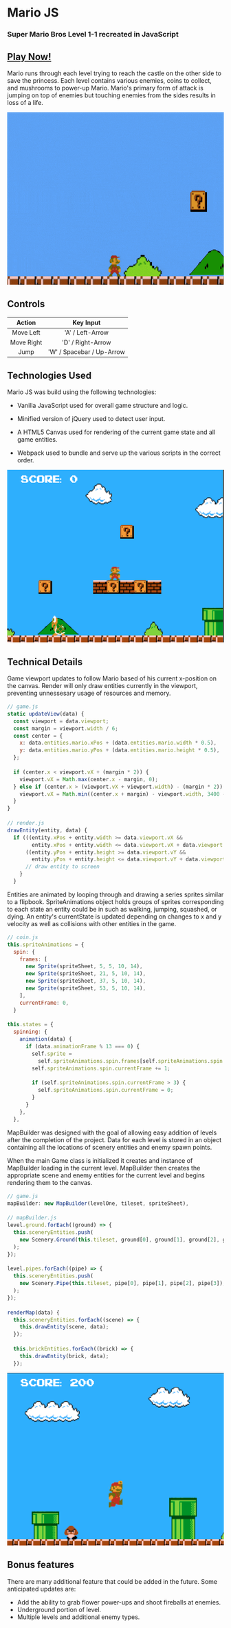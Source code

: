 # Mario JS
### Super Mario Bros Level 1-1 recreated in JavaScript

## [Play Now!](https://tylerreichle.github.io/mario_js/)

 Mario runs through each level trying to reach the castle on the other side to save the princess. Each level contains various enemies, coins to collect, and mushrooms to power-up Mario. Mario's primary form of attack is jumping on top of enemies but touching enemies from the sides results in loss of a life.

<img src="docs/screens/gameplay.gif" alt="gameplay gif" width="560" height="400"/>

 ## Controls

| Action     | Key Input                       |
|:----------:|:-------------------------------:|
| Move Left  | 'A' / Left-Arrow                |
| Move Right | 'D' / Right-Arrow               |
| Jump       | 'W' / Spacebar / Up-Arrow       |

## Technologies Used

Mario JS was build using the following technologies:

- Vanilla JavaScript used for overall game structure and logic.

- Minified version of jQuery used to detect user input.

- A HTML5 Canvas used for rendering of the current game state and all game entities.

- Webpack used to bundle and serve up the various scripts in the correct order.


<img src="docs/screens/intro.png" alt="Screenshot One" width="560" height="400"/>

## Technical Details

Game viewport updates to follow Mario based of his current x-position on the canvas. Render will only draw entities currently in the viewport, preventing unnessesary usage of resources and memory.

```javascript
// game.js
static updateView(data) {
  const viewport = data.viewport;
  const margin = viewport.width / 6;
  const center = {
    x: data.entities.mario.xPos + (data.entities.mario.width * 0.5),
    y: data.entities.mario.yPos + (data.entities.mario.height * 0.5),
  };

  if (center.x < viewport.vX + (margin * 2)) {
    viewport.vX = Math.max(center.x - margin, 0);
  } else if (center.x > (viewport.vX + viewport.width) - (margin * 2)) {
    viewport.vX = Math.min((center.x + margin) - viewport.width, 3400 - viewport.width);
  }
}

// render.js
drawEntity(entity, data) {
  if (((entity.xPos + entity.width >= data.viewport.vX &&
        entity.xPos + entity.width <= data.viewport.vX + data.viewport.width)) &&
      ((entity.yPos + entity.height >= data.viewport.vY &&
        entity.yPos + entity.height <= data.viewport.vY + data.viewport.height))) {
      // draw entity to screen
    }
  }
```

Entities are animated by looping through and drawing a series sprites similar to a flipbook. SpriteAnimations object holds groups of sprites corresponding to each state an entity could be in such as walking, jumping, squashed, or dying. An entity's currentState is updated depending on changes to x and y velocity as well as collisions with other entities in the game.

```javascript
// coin.js
this.spriteAnimations = {
  spin: {
    frames: [
      new Sprite(spriteSheet, 5, 5, 10, 14),
      new Sprite(spriteSheet, 21, 5, 10, 14),
      new Sprite(spriteSheet, 37, 5, 10, 14),
      new Sprite(spriteSheet, 53, 5, 10, 14),
    ],
    currentFrame: 0,
  }

this.states = {
  spinning: {
    animation(data) {
      if (data.animationFrame % 13 === 0) {
        self.sprite =
          self.spriteAnimations.spin.frames[self.spriteAnimations.spin.currentFrame];
        self.spriteAnimations.spin.currentFrame += 1;

        if (self.spriteAnimations.spin.currentFrame > 3) {
          self.spriteAnimations.spin.currentFrame = 0;
        }
      }
    },
  },
```

MapBuilder was designed with the goal of allowing easy addition of levels after the completion of the project. Data for each level is stored in an object containing all the locations of scenery entities and enemy spawn points.

When the main Game class is initialized it creates and instance of MapBuilder loading in the current level. MapBuilder then creates the appropriate scene and enemy entities for the current level and begins rendering them to the canvas.

```javascript
// game.js
mapBuilder: new MapBuilder(levelOne, tileset, spriteSheet),

// mapBuilder.js
level.ground.forEach((ground) => {
  this.sceneryEntities.push(
    new Scenery.Ground(this.tileset, ground[0], ground[1], ground[2], ground[3]),
  );
});

level.pipes.forEach((pipe) => {
  this.sceneryEntities.push(
    new Scenery.Pipe(this.tileset, pipe[0], pipe[1], pipe[2], pipe[3]),
  );
});

renderMap(data) {
  this.sceneryEntities.forEach((scene) => {
    this.drawEntity(scene, data);
  });

  this.brickEntities.forEach((brick) => {
    this.drawEntity(brick, data);
  });
```

<img src="docs/screens/big_mario.png" alt="Screenshot Two" width="560" height="400"/>

## Bonus features
There are many additional feature that could be added in the future. Some anticipated updates are:

- Add the ability to grab flower power-ups and shoot fireballs at enemies.
- Underground portion of level.
- Multiple levels and additional enemy types.
